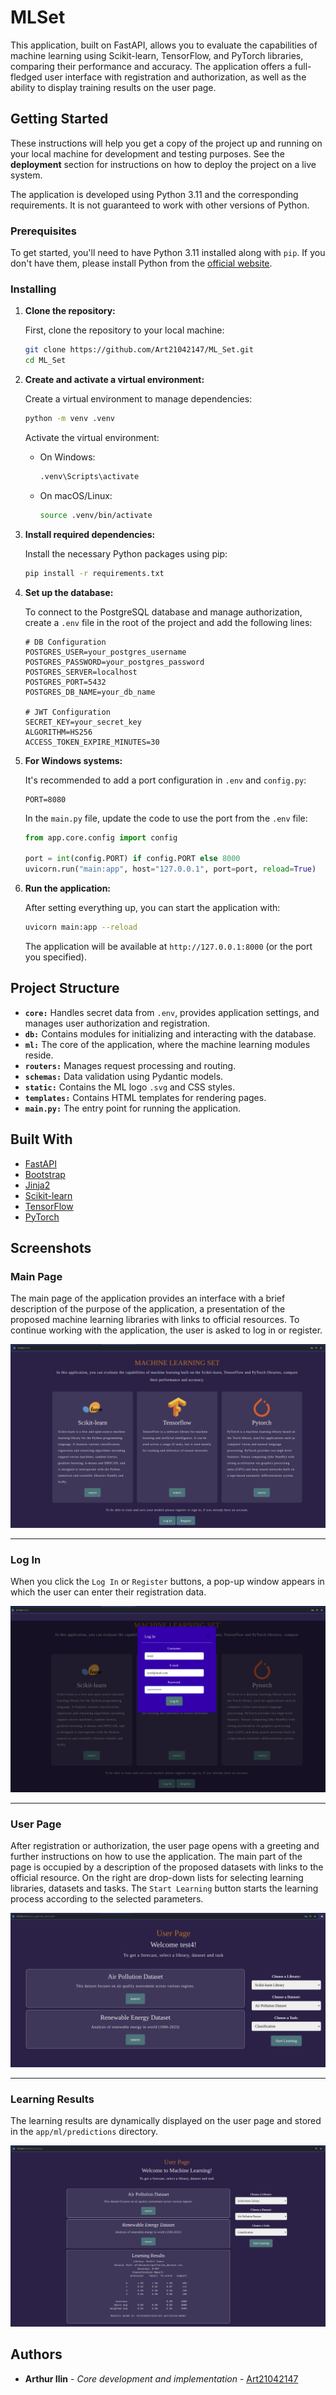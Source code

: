 # MLSet

This application, built on FastAPI, allows you to evaluate the capabilities of machine learning using Scikit-learn, TensorFlow, and PyTorch libraries, comparing their performance and accuracy. The application offers a full-fledged user interface with registration and authorization, as well as the ability to display training results on the user page.

## Getting Started

These instructions will help you get a copy of the project up and running on your local machine for development and testing purposes. See the **deployment** section for instructions on how to deploy the project on a live system.

The application is developed using Python 3.11 and the corresponding requirements. It is not guaranteed to work with other versions of Python.

### Prerequisites

To get started, you'll need to have Python 3.11 installed along with `pip`. If you don't have them, please install Python from the [official website](https://www.python.org/downloads/).

### Installing

1. **Clone the repository:**

    First, clone the repository to your local machine:
    
    ```bash
    git clone https://github.com/Art21042147/ML_Set.git
    cd ML_Set
    ```

2. **Create and activate a virtual environment:**

    Create a virtual environment to manage dependencies:
    
    ```bash
    python -m venv .venv
    ```

    Activate the virtual environment:
    - On Windows:
      ```bash
      .venv\Scripts\activate
      ```
    - On macOS/Linux:
      ```bash
      source .venv/bin/activate
      ```

3. **Install required dependencies:**

    Install the necessary Python packages using pip:
    
    ```bash
    pip install -r requirements.txt
    ```

4. **Set up the database:**

    To connect to the PostgreSQL database and manage authorization, create a `.env` file in the root of the project and add the following lines:

    ```
    # DB Configuration
    POSTGRES_USER=your_postgres_username
    POSTGRES_PASSWORD=your_postgres_password
    POSTGRES_SERVER=localhost
    POSTGRES_PORT=5432
    POSTGRES_DB_NAME=your_db_name

    # JWT Configuration
    SECRET_KEY=your_secret_key
    ALGORITHM=HS256
    ACCESS_TOKEN_EXPIRE_MINUTES=30
    ```

5. **For Windows systems:**

    It's recommended to add a port configuration in `.env` and `config.py`:
    
    ```
    PORT=8080
    ```

    In the `main.py` file, update the code to use the port from the `.env` file:

    ```python
    from app.core.config import config
    
    port = int(config.PORT) if config.PORT else 8000
    uvicorn.run("main:app", host="127.0.0.1", port=port, reload=True)
    ```

6. **Run the application:**

    After setting everything up, you can start the application with:

    ```bash
    uvicorn main:app --reload
    ```

    The application will be available at `http://127.0.0.1:8000` (or the port you specified).

## Project Structure

- **`core:`** Handles secret data from `.env`, provides application settings, and manages user authorization and registration.
- **`db:`** Contains modules for initializing and interacting with the database.
- **`ml:`** The core of the application, where the machine learning modules reside.
- **`routers:`** Manages request processing and routing.
- **`schemas:`** Data validation using Pydantic models.
- **`static:`** Contains the ML logo `.svg` and CSS styles.
- **`templates:`** Contains HTML templates for rendering pages.
- **`main.py:`** The entry point for running the application.

## Built With

* [FastAPI](https://fastapi.tiangolo.com/)
* [Bootstrap](https://getbootstrap.com/docs/5.3/getting-started/introduction/)
* [Jinja2](https://jinja.palletsprojects.com/en/stable/)
* [Scikit-learn](https://scikit-learn.org/stable/user_guide.html)
* [TensorFlow](https://www.tensorflow.org/tutorials)
* [PyTorch](https://pytorch.org/tutorials/beginner/basics/intro.html)

## Screenshots

### Main Page
The main page of the application provides an interface with a brief description of the purpose of the application, a presentation of the proposed machine learning libraries with links to official resources. To continue working with the application, the user is asked to log in or register.

![Main Page](screenshots/Main_page.png)

---

### Log In
When you click the `Log In` or `Register` buttons, a pop-up window appears in which the user can enter their registration data.

![Log In](screenshots/Log_in.png)

---

### User Page
After registration or authorization, the user page opens with a greeting and further instructions on how to use the application. The main part of the page is occupied by a description of the proposed datasets with links to the official resource. On the right are drop-down lists for selecting learning libraries, datasets and tasks.
The `Start Learning` button starts the learning process according to the selected parameters.

![User Page](screenshots/User_page.png)

---

### Learning Results
The learning results are dynamically displayed on the user page and stored in the `app/ml/predictions` directory.

![Learning Results](screenshots/Learning_result.png)


## Authors

* **Arthur Ilin** - *Core development and implementation* - [Art21042147](https://github.com/Art21042147)
